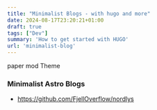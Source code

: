 ```yaml
---
title: "Minimalist Blogs - with hugo and more"
date: 2024-08-17T23:20:21+01:00
draft: true
tags: ["Dev"]
summary: 'How to get started with HUGO'
url: 'minimalist-blog'
---
```


paper mod Theme


### Minimalist Astro Blogs

* https://github.com/FjellOverflow/nordlys